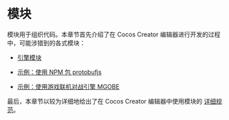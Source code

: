
# 模块

模块用于组织代码。本章节首先介绍了在 Cocos Creator 编辑器进行开发的过程中，可能涉猎到的各式模块：

- [引擎模块](./engine.md)

- [示例：使用 NPM 包 protobufjs](./example-protobufjs.md)

- [示例：使用游戏联机对战引擎 MGOBE](./example-mgobe.md)

最后，本章节以较为详细地给出了在 Cocos Creator 编辑器中使用模块的 [详细规范](./spec.md)。
